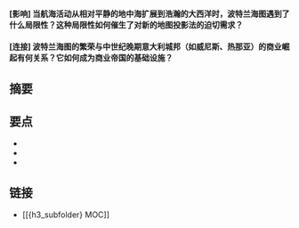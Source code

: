 #### [影响] 当航海活动从相对平静的地中海扩展到浩瀚的大西洋时，波特兰海图遇到了什么局限性？这种局限性如何催生了对新的地图投影法的迫切需求？


#### [连接] 波特兰海图的繁荣与中世纪晚期意大利城邦（如威尼斯、热那亚）的商业崛起有何关系？它如何成为商业帝国的基础设施？


## 摘要


## 要点

- 
- 
- 

## 链接

- [[{h3_subfolder} MOC]]
